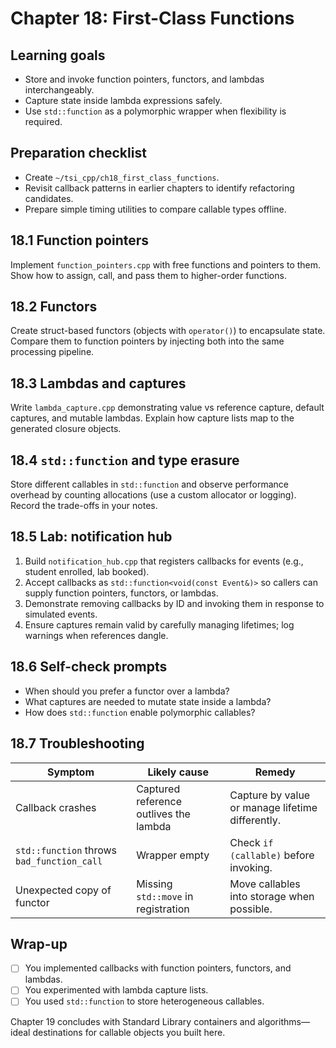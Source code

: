 # Chapter 18: First-Class Functions

## Learning goals

- Store and invoke function pointers, functors, and lambdas interchangeably.
- Capture state inside lambda expressions safely.
- Use `std::function` as a polymorphic wrapper when flexibility is required.

## Preparation checklist

- Create `~/tsi_cpp/ch18_first_class_functions`.
- Revisit callback patterns in earlier chapters to identify refactoring candidates.
- Prepare simple timing utilities to compare callable types offline.

## 18.1 Function pointers

Implement `function_pointers.cpp` with free functions and pointers to them. Show how to assign, call, and pass them to higher-order functions.

## 18.2 Functors

Create struct-based functors (objects with `operator()`) to encapsulate state. Compare them to function pointers by injecting both into the same processing pipeline.

## 18.3 Lambdas and captures

Write `lambda_capture.cpp` demonstrating value vs reference capture, default captures, and mutable lambdas. Explain how capture lists map to the generated closure objects.

## 18.4 `std::function` and type erasure

Store different callables in `std::function` and observe performance overhead by counting allocations (use a custom allocator or logging). Record the trade-offs in your notes.

## 18.5 Lab: notification hub

1. Build `notification_hub.cpp` that registers callbacks for events (e.g., student enrolled, lab booked).
2. Accept callbacks as `std::function<void(const Event&)>` so callers can supply function pointers, functors, or lambdas.
3. Demonstrate removing callbacks by ID and invoking them in response to simulated events.
4. Ensure captures remain valid by carefully managing lifetimes; log warnings when references dangle.

## 18.6 Self-check prompts

- When should you prefer a functor over a lambda?
- What captures are needed to mutate state inside a lambda?
- How does `std::function` enable polymorphic callables?

## 18.7 Troubleshooting

| Symptom | Likely cause | Remedy |
| --- | --- | --- |
| Callback crashes | Captured reference outlives the lambda | Capture by value or manage lifetime differently. |
| `std::function` throws `bad_function_call` | Wrapper empty | Check `if (callable)` before invoking. |
| Unexpected copy of functor | Missing `std::move` in registration | Move callables into storage when possible. |

## Wrap-up

- [ ] You implemented callbacks with function pointers, functors, and lambdas.
- [ ] You experimented with lambda capture lists.
- [ ] You used `std::function` to store heterogeneous callables.

Chapter 19 concludes with Standard Library containers and algorithms—ideal destinations for callable objects you built here.

